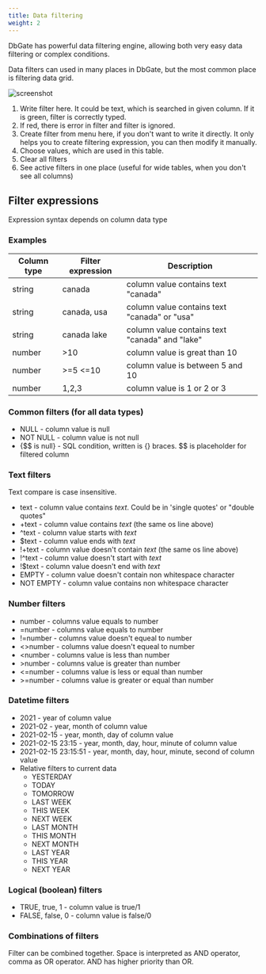 ```yaml
---
title: Data filtering
weight: 2
---
```


DbGate has powerful data filtering engine, allowing both very easy data filtering or complex conditions.

Data filters can used in many places in DbGate, but the most common place is filtering data grid.

![screenshot](/img/filter.png)

1. Write filter here. It could be text, which is searched in given column. If it is green, filter is correctly typed.
2. If red, there is error in filter and filter is  ignored.
3. Create filter from menu here, if you don't want to write it directly. It only helps you to create filtering expression, you can then modify it manually.
4. Choose values, which are used in this table.
5. Clear all filters
6. See active filters in one place (useful for wide tables, when you don't see all columns)

## Filter expressions
Expression syntax depends on column data type

### Examples

| Column type | Filter expression |  Description |
|----------|-------------|------|
| string | canada | column value contains text "canada" |
| string | canada, usa | column value contains text "canada" or "usa" |
| string | canada lake | column value contains text "canada" and "lake" |
| number | >10 | column value is great than 10 |
| number | >=5 <=10 | column value is between 5 and 10 |
| number | 1,2,3 | column value is 1 or 2 or 3 |

### Common filters (for all data types)
- NULL - column value is null
- NOT NULL - column value is not null
- {$$ is null} - SQL condition, written is {} braces. $$ is placeholder for filtered column

### Text filters
Text compare is case insensitive.
- text - column value contains _text_. Could be in 'single quotes' or "double quotes"
- +text - column value contains _text_ (the same os line above)
- ^text - column value starts with _text_
- $text - column value ends with _text_
- !+text - column value doesn't contain _text_ (the same os line above)
- !^text - column value doesn't start with _text_
- !$text - column value doesn't end with _text_
- EMPTY - column value doesn't contain non whitespace character
- NOT EMPTY - column value contains non whitespace character

### Number filters
- number - columns value equals to number
- =number - columns value equals to number
- !=number - columns value doesn't equeal to number
- <>number - columns value doesn't equeal to number
- <number - columns value is less than number
- \>number - columns value is greater than number
- <=number - columns value is less or equal than number
- \>=number - columns value is greater or equal than number

### Datetime filters
- 2021 - year of column value
- 2021-02 - year, month of column value
- 2021-02-15 - year, month, day of column value
- 2021-02-15 23:15 - year, month, day, hour, minute of column value
- 2021-02-15 23:15:51 - year, month, day, hour, minute, second of column value
- Relative filters to current data
  - YESTERDAY
  - TODAY
  - TOMORROW
  - LAST WEEK
  - THIS WEEK
  - NEXT WEEK
  - LAST MONTH
  - THIS MONTH
  - NEXT MONTH
  - LAST YEAR
  - THIS YEAR
  - NEXT YEAR

### Logical (boolean) filters
- TRUE, true, 1 - column value is true/1
- FALSE, false, 0 - column value is false/0

### Combinations of filters
Filter can be combined together. Space is interpreted as AND operator, comma as OR operator. AND has higher priority than OR.
